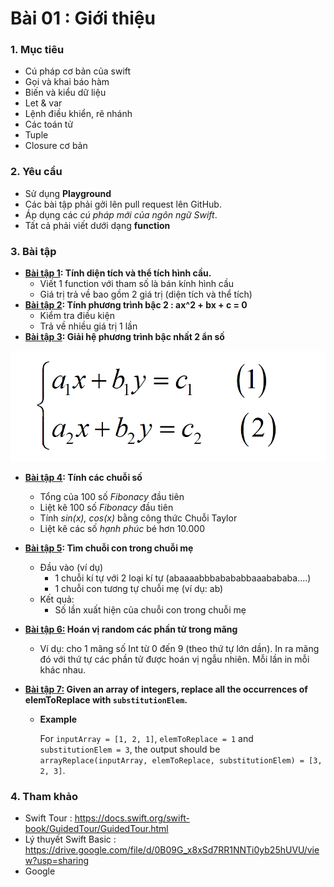 # Bài 01 : Giới thiệu

### 1. Mục tiêu

* Cú pháp cơ bản của swift
* Gọi và khai báo hàm
* Biến và kiểu dữ liệu
* Let & var
* Lệnh điều khiển, rẽ nhánh
* Các toán tử
* Tuple
* Closure cơ bản

### 2. Yêu cầu

* Sử dụng **Playground**
* Các bài tập phải gởi lên pull request lên GitHub.
* Áp dụng các *cú pháp mới của ngôn ngữ Swift*.
* Tất cả phải viết dưới dạng **function**

### 3. Bài tập

* **<u>Bài tập 1</u>: Tính diện tích và thể tích hình cầu.** 
  * Viết 1 function với tham số là bán kính hình cầu
  * Giá trị trả về bao gồm 2 giá trị (diện tích và thể tích)
* **<u>Bài tập 2</u>: Tính phương trình bậc 2 : ax^2 + bx + c = 0**
  * Kiểm tra điều kiện
  * Trả về nhiều giá trị 1 lần
* **<u>Bài tập 3</u>: Giải hệ phương trình bậc nhất 2 ẩn số**

![Hệ phương trình bậc 1](./_images/img_001.png)

* **<u>Bài tập 4</u>: Tính các chuỗi số**

  * Tổng của 100 số *Fibonacy* đầu tiên
  * Liệt kê 100 số *Fibonacy* đầu tiên
  * Tính *sin(x), cos(x)* bằng công thức Chuỗi Taylor
  * Liệt kê các số *hạnh phúc* bé hơn 10.000

* **<u>Bài tập 5</u>: Tìm chuỗi con trong chuỗi mẹ**

  * Đầu vào (ví dụ)
    * 1 chuỗi kí tự với 2 loại kí tự (abaaaabbbabababbaaabababa....)
    * 1 chuỗi con tương tự chuỗi mẹ (ví dụ: ab)
  * Kết quả:
    * Số lần xuất hiện của chuỗi con trong chuỗi mẹ

* **<u>Bài tập 6:</u> Hoán vị random các phần tử trong mãng**

  * Ví dụ: cho 1 mãng số Int từ 0 đến 9 (theo thứ tự lớn dần). In ra mãng đó với thứ tự các phần tử được hoán vị ngẫu nhiên. Mỗi lần in mỗi khác nhau.

* **<u>Bài tập 7:</u> Given an array of integers, replace all the occurrences of elemToReplace with `substitutionElem`.**

  * **Example**

    For `inputArray = [1, 2, 1]`, `elemToReplace = 1` and `substitutionElem = 3`, the output should be
    `arrayReplace(inputArray, elemToReplace, substitutionElem) = [3, 2, 3]`.

### 4. Tham khảo

* Swift Tour : <https://docs.swift.org/swift-book/GuidedTour/GuidedTour.html>
* Lý thuyết Swift Basic : https://drive.google.com/file/d/0B09G_x8xSd7RR1NNTi0yb25hUVU/view?usp=sharing
* Google



